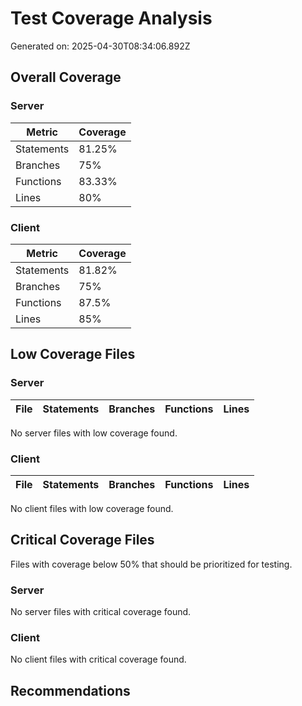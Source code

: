 # Test Coverage Analysis

Generated on: 2025-04-30T08:34:06.892Z

## Overall Coverage

### Server

| Metric | Coverage |
|--------|----------|
| Statements | 81.25% |
| Branches | 75% |
| Functions | 83.33% |
| Lines | 80% |

### Client

| Metric | Coverage |
|--------|----------|
| Statements | 81.82% |
| Branches | 75% |
| Functions | 87.5% |
| Lines | 85% |

## Low Coverage Files

### Server

| File | Statements | Branches | Functions | Lines |
|------|------------|----------|-----------|-------|
No server files with low coverage found.

### Client

| File | Statements | Branches | Functions | Lines |
|------|------------|----------|-----------|-------|
No client files with low coverage found.

## Critical Coverage Files

Files with coverage below 50% that should be prioritized for testing.

### Server

No server files with critical coverage found.

### Client

No client files with critical coverage found.

## Recommendations

